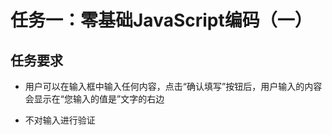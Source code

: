 # 任务一：零基础JavaScript编码（一）

## 任务要求

- 用户可以在输入框中输入任何内容，点击“确认填写”按钮后，用户输入的内容会显示在“您输入的值是”文字的右边

- 不对输入进行验证
